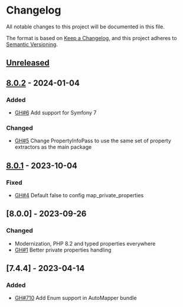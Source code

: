 # Changelog

All notable changes to this project will be documented in this file.

The format is based on [Keep a Changelog](https://keepachangelog.com/en/1.0.0/),
and this project adheres to [Semantic Versioning](https://semver.org/spec/v2.0.0.html).

## [Unreleased]

## [8.0.2] - 2024-01-04
### Added
- [GH#6](https://github.com/jolicode/automapper-bundle/pull/6) Add support for Symfony 7

### Changed
- [GH#5](https://github.com/jolicode/automapper-bundle/pull/5) Change PropertyInfoPass to use the same set of property extractors as the main package

## [8.0.1] - 2023-10-04
### Fixed
- [GH#4](https://github.com/jolicode/automapper-bundle/pull/4) Default false to config map_private_properties

## [8.0.0] - 2023-09-26
### Changed
- Modernization, PHP 8.2 and typed properties everywhere
- [GH#1](https://github.com/jolicode/automapper-bundle/pull/1) Better private properties handling

## [7.4.4] - 2023-04-14
### Added
- [GH#710](https://github.com/janephp/janephp/pull/710) Add Enum support in AutoMapper bundle

[Unreleased]: https://github.com/jolicode/automapper/compare/8.0.2...HEAD
[8.0.2]: https://github.com/janephp/janephp/compare/8.0.1...8.0.2
[8.0.1]: https://github.com/janephp/janephp/compare/8.0.0...8.0.1
